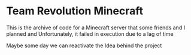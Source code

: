 # Team Revolution Minecraft

This is the archive of code for a Minecraft server that some friends and I planned and
Unfortunately, it failed in execution due to a lag of time

Maybe some day we can reactivate the Idea behind the project
